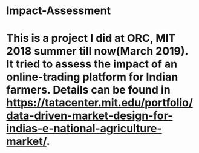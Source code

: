# Impact-Assessment

# This is a project I did at ORC, MIT 2018 summer till now(March 2019). It tried to assess the impact of an online-trading platform for Indian farmers. Details can be found in https://tatacenter.mit.edu/portfolio/data-driven-market-design-for-indias-e-national-agriculture-market/. 
